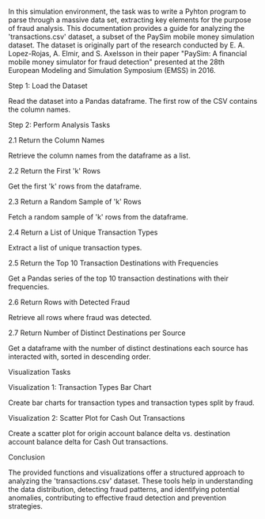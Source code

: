 In this simulation environment, the task was to write a Pyhton program to parse through a massive data set, extracting key elements for the purpose of fraud analysis. 
This documentation provides a guide for analyzing the 'transactions.csv' dataset, a subset of the PaySim mobile money simulation dataset.
The dataset is originally part of the research conducted by E. A. Lopez-Rojas, A. Elmir, and S. Axelsson in their paper 
"PaySim: A financial mobile money simulator for fraud detection" presented at the 28th European Modeling and Simulation Symposium (EMSS) in 2016.

Step 1: Load the Dataset

  Read the dataset into a Pandas dataframe. The first row of the CSV contains the column names.

Step 2: Perform Analysis Tasks

2.1 Return the Column Names

  Retrieve the column names from the dataframe as a list.

2.2 Return the First 'k' Rows

  Get the first 'k' rows from the dataframe.

2.3 Return a Random Sample of 'k' Rows

  Fetch a random sample of 'k' rows from the dataframe.

2.4 Return a List of Unique Transaction Types

  Extract a list of unique transaction types.

2.5 Return the Top 10 Transaction Destinations with Frequencies

  Get a Pandas series of the top 10 transaction destinations with their frequencies.

2.6 Return Rows with Detected Fraud

  Retrieve all rows where fraud was detected.

2.7 Return Number of Distinct Destinations per Source

  Get a dataframe with the number of distinct destinations each source has interacted with, sorted in descending order.
  

Visualization Tasks


Visualization 1: Transaction Types Bar Chart

  Create bar charts for transaction types and transaction types split by fraud.

Visualization 2: Scatter Plot for Cash Out Transactions

  Create a scatter plot for origin account balance delta vs. destination account balance delta for Cash Out transactions.
  

Conclusion


The provided functions and visualizations offer a structured approach to analyzing the 'transactions.csv' dataset.
These tools help in understanding the data distribution, detecting fraud patterns, and identifying potential anomalies,
contributing to effective fraud detection and prevention strategies.
